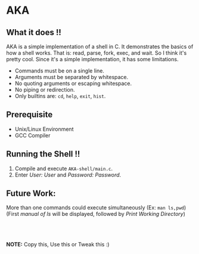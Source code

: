 AKA
===
What it does !!
---

AKA is a simple implementation of a shell in C.  It demonstrates the basics of
how a shell works.  That is: read, parse, fork, exec, and wait.  So I think it's
pretty cool.  Since it's a simple implementation, it has some limitations.

* Commands must be on a single line.
* Arguments must be separated by whitespace.
* No quoting arguments or escaping whitespace.
* No piping or redirection.
* Only builtins are: `cd`, `help`, `exit`, `hist`.

Prerequisite
---

* Unix/Linux Environment
* GCC Compiler

Running the Shell !!
---

1. Compile and execute `AKA-shell/main.c`.
2. Enter *User: User* and *Password: Password*.

Future Work:
---
More than one commands could execute simultaneously (Ex: `man ls,pwd`) <br>
(First *manual of ls* will be displayed, followed by *Print Working Directory*)

<br><br><br>
**NOTE:** Copy this, Use this or Tweak this :)
